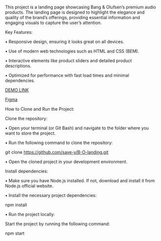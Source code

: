 This project is a landing page showcasing Bang & Olufsen’s premium audio products. The landing page is designed to highlight the elegance and quality of the brand’s offerings, providing essential information and engaging visuals to capture the user’s attention.

Key Features: 

• Responsive design, ensuring it looks great on all devices. 

• Use of modern web technologies such as HTML and CSS (BEM). 

• Interactive elements like product sliders and detailed product descriptions. 

• Optimized for performance with fast load times and minimal dependencies.

[DEMO LINK](https://save-v.github.io/B-O-landing/)

[Figma](https://www.figma.com/design/DtkQmQ797hk0nI4KfMi2Uq/BOSE-New-Version?node-id=6817-212&t=dFsHwOGGzFxzeu33-0)
    
How to Clone and Run the Project:

Clone the repository:

• Open your terminal (or Git Bash) and navigate to the folder where you want to store the project.

• Run the following command to clone the repository:

git clone https://github.com/save-v/B-O-landing.git

• Open the cloned project in your development environment.

Install dependencies:

• Make sure you have Node.js installed. If not, download and install it from Node.js official website.

• Install the necessary project dependencies:

npm install

• Run the project locally:

Start the project by running the following command:

npm start
